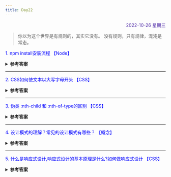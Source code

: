 ```yaml
---
title: Day22
---
```


<div align="right" style="color:#512DA8">2022-10-26 星期三</div> 

> 你以为这个世界是有规则的，其实它没有。 没有规则，只有规律，混沌是常态。

<p style="color:blue">1. npm install安装流程 【Node】</p>
<details>
<summary><b>参考答案</b></summary>

1. 执行npm install,检查项目的node_modules是否已经存在安装模块，如果存在就不会进行安装(即使已经有了新版本) (npm install -f 不管本地是否已经安装了模块，都会重新安装。)  
2. 检查是否有package-lock.json文件,
    a. 没有lock文件，直接获取package.json的版本 
    b. 有package-lock.json文件,当package.json的版本规范与package-lock.json版本兼容时,按lock文件安装，如果不兼容按package安装。  
3. 检查缓存(npm config get cache) 
4. 如果有缓存，直接解压到node_modules 
5. 如果没有缓存，下载压缩包，存放在~/.npm目录,解压压缩包到node_modules
5. 生成package-lock.json文件

</details>

<hr/>
<p style="color:blue">2. CSS如何使文本以大写字母开头 【CSS】 </p>
<details>
<summary><b>参考答案</b></summary>

```css
p{
  text-transform:capitalize;
}
```
```html
<p>my name is liugezhou </p>
<!-- covert to : My Name Is Liugezhou -->
```

</details>

<hr/>
<p style="color:blue">3. 伪类 :nth-child 和 :nth-of-type的区别 【CSS】 </p>
<details>
<summary><b>参考答案</b></summary>

- :nth-child(n): 首先找到所有当前元素的兄弟元素(不是相同类型的元素),用n来筛选出在当前元素的兄弟元素节点的位置。
- :nth-of-type(n): 针对具有一组兄弟节点的标签(相同的类型标签),用n来筛选出在一组兄弟节点的位置。

区别：nth-of-type查找的是相同类型标签元素,nth-child查找的同一个级别的元素(可以是不同类型标签)。


</details>

<hr/>
<p style="color:blue">4. 设计模式的理解？常见的设计模式有哪些？ 【概念】</p>

<details>
<summary><b>参考答案</b></summary>

在软件工程领域中，设计模式是对软件设计中普通存在的各种问题提出的解决方案，不以直接写代码的方式解决，而是在各种不同情况下，描述如何解决一个问题。

- 单例模式
> 保证一个类仅有一个实例,并提供一个访问他的全局访问点。 
> 实现的方法为先判断是否有这个实例，如果存在直接返回，如果不存在就创建这个实例之后再返回。  

- 工厂模式
> 工厂模式通常分为三个角色  
> 1. 工厂角色:负责实现创建所有实例的内部逻辑  
> 2. 抽象产品角色:它是创建的所有对象的父类,负责描述所有实例所共有的接口 
> 3. 具体产品角色:是创建的目标,所有创建的对象都充当这个角色的某个具体类的实例

- 策略模式
> 策略模式就是定义一系列的算法,把他们一个个封装起来,并且使他们可以互相替换。  
> 策略类(可变):策略类封装了具体的算法，并负责具体的计算过程 
> 环境类(不变):接受客户的请求，随后请请求委托给某一个策略类

- 代理模式
> 为对象提供一个代用品或占位符,以便控制对它的访问。 
> 比如图片的懒加载功能,先通过loading图占位,然后通过异步方式加载图片,图片加载完毕后再加载到img标签里面。 

- 中介者模式
> 通过一个中介者对象,其他所有的相关对象都通过这个中介对象来通信,而不是相互引用.当其中一个对象发生改变时,只需要通知中介者对象即可。  
> 通过中介者模式可以解除对象与对象之间的紧耦合关系

- 装饰者模式
> 定义:在不改变对象自身的基础上,在程序运行期间给对象动态地添加方法。  
> 通常运用在原有方法维持不变,在原有方法上再挂载其他方法满足现有需求。 

</details>

<hr/>
<p style="color:blue">5. 什么是响应式设计,响应式设计的基本原理是什么?如何做响应式设计  【CSS】</p>

<details>
<summary><b>参考答案</b></summary>

1. 简单理解:同时适配PC+平板+手机等设备,网站的布局会根据视口来调整模块的大小和位置。  

2. 基本原理:通过媒体查询 监测不同设备 做屏幕尺寸处理, 需要注意为了处理移动端,页面头部必须有meta声明viewport 
  - width=device-width 自适应手机屏幕的尺寸宽度 
  - maximum-scale  缩放比例的最大值
  - initial-scale 缩放的初始化
  - user-scalable 是否允许用户缩放
```Html
<meta name="viewport" content="width=device-width, initial-scale=1, maximum-scale=1, user-scalable=no”>
```

3. 实现方式
  - 媒体查询  `@media screen [(min-width:375px)] and (max-width:600px){}`
  - 百分比
  - vw/vh
  - rem

为了实时、准确的监听设备窗口的变化，我们可以在css之前插入script标签
```javascript
function init(){
  const width = document.documentElement.clientWidth  
  document.documentElement.style.fontSize = width/10 + 'px'
}
// 首次加载
init()
// 监听手机旋转
window.addEventListener('orientationChange',init)
// 监听手机窗口变化
window.addEventListener('resize',init)

```

</details>

<comment/>